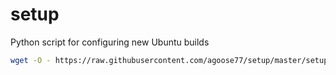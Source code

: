 # setup
Python script for configuring new Ubuntu builds

```bash
wget -O - https://raw.githubusercontent.com/agoose77/setup/master/setup.py | python3
```
